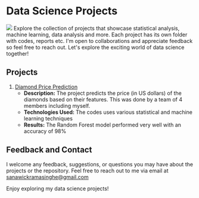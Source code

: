 # Data Science Projects
![](https://lh3.googleusercontent.com/yuUrDV2DAtBRvItHZ2FvXMkPbHR5NEt4kXbpp8dgK-r9jI9-irP19GJb2CvdBRYmy41KG4BxFu2Hod9GzdgGc46iYmm7As4bNNsc-JP7vYwY8d1BzHgZdvKR7H4xtLM20zR9gn0PJE-nQU0navp9Xh0pHc3Cp-CjYUENN7dWZ3NJiw8CiHFEJn7Mc0ul_A)
Explore the collection of projects that showcase statistical analysis, machine learning, data analysis and more. Each project has its own folder with codes, reports etc. I'm open to collaborations and appreciate feedback so feel free to reach out. Let's explore the exciting world of data science together!
## Projects
1. [Diamond Price Prediction](https://github.com/SanjaniW/Data-Science-Projects/tree/main/Diamond%20Price%20Prediction)
    -  **Description:** The project predicts the price (in US dollars) of the diamonds based on their features. This was done by a team of 4 members including myself.
    - **Technologies Used:** The codes uses various statistical and machine learning techniques
    - **Results:** The Random Forest model performed very well with an accuracy of 98%
      
## Feedback and Contact
I welcome any feedback, suggestions, or questions you may have about the projects or the repository. Feel free to reach out to me via email at sanawickramasinghe@gmail.com

Enjoy exploring my data science projects!

